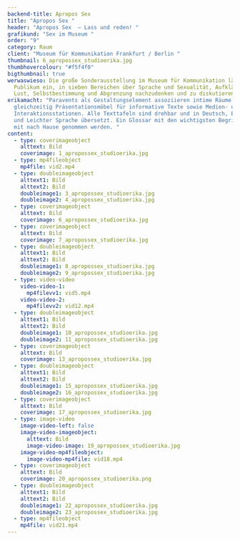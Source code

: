```yaml
---
backend-title: Apropos Sex
title: "Apropos Sex "
header: "Apropos Sex  – Lass und reden! "
grafikund: "Sex im Museum "
order: "9"
category: Raum
client: "Museum für Kommunikation Frankfurt / Berlin "
thumbnail: 6_apropossex_studioerika.jpg
thumbhovercolour: "#f5f4f0"
bigthumbnail: true
werwaswieso: Die große Sonderausstellung im Museum für Kommunikation lädt das
  Publikum ein, in sieben Bereichen über Sprache und Sexualität, Aufklärung und
  Lust, Selbstbestimmung und Abgrenzung nachzudenken und zu diskutieren.
erikamacht: "Paravents als Gestaltungselement assoziieren intime Räume und sind
  gleichzeitig Präsentationsmöbel für informative Texte sowie Medien- und
  Interaktionsstationen. Alle Texttafeln sind drehbar und in Deutsch, Englisch
  und Leichter Sprache übersetzt. Ein Glossar mit den wichtigsten Begriffen kann
  mit nach Hause genommen werden. "
content:
  - type: coverimageobject
    alttext: Bild
    coverimage: 1_apropossex_studioerika.jpg
  - type: mp4fileobject
    mp4file: vid2.mp4
  - type: doubleimageobject
    alttext1: Bild
    alttext2: Bild
    doubleimage1: 3_apropossex_studioerika.jpg
    doubleimage2: 4_apropossex_studioerika.jpg
  - type: coverimageobject
    alttext: Bild
    coverimage: 6_apropossex_studioerika.jpg
  - type: coverimageobject
    alttext: Bild
    coverimage: 7_apropossex_studioerika.jpg
  - type: doubleimageobject
    alttext1: Bild
    alttext2: Bild
    doubleimage1: 8_apropossex_studioerika.jpg
    doubleimage2: 9_apropossex_studioerika.jpg
  - type: video-video
    video-video-1:
      mp4filevv1: vid5.mp4
    video-video-2:
      mp4filevv2: vid12.mp4
  - type: doubleimageobject
    alttext1: Bild
    alttext2: Bild
    doubleimage1: 10_apropossex_studioerika.jpg
    doubleimage2: 11_apropossex_studioerika.jpg
  - type: coverimageobject
    alttext: Bild
    coverimage: 13_apropossex_studioerika.jpg
  - type: doubleimageobject
    alttext1: Bild
    alttext2: Bild
    doubleimage1: 15_apropossex_studioerika.jpg
    doubleimage2: 16_apropossex_studioerika.jpg
  - type: coverimageobject
    alttext: Bild
    coverimage: 17_apropossex_studioerika.jpg
  - type: image-video
    image-video-left: false
    image-video-imageobject:
      alttext: Bild
      image-video-image: 19_apropossex_studioerika.jpg
    image-video-mp4fileobject:
      image-video-mp4file: vid18.mp4
  - type: coverimageobject
    alttext: Bild
    coverimage: 20_apropossex_studioerika.png
  - type: doubleimageobject
    alttext1: Bild
    alttext2: Bild
    doubleimage1: 22_apropossex_studioerika.jpg
    doubleimage2: 23_apropossex_studioerika.jpg
  - type: mp4fileobject
    mp4file: vid21.mp4
---
```

